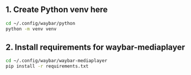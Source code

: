 ## 1. Create Python venv here

```bash
cd ~/.config/waybar/python
python -m venv venv
```

## 2. Install requirements for waybar-mediaplayer

```bash
cd ~/.config/waybar/waybar-mediaplayer
pip install -r requirements.txt
```
